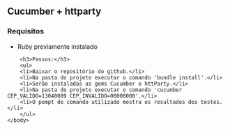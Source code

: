 <html>
	<body>
		<h2>Cucumber + httparty</h2>
		<h3>Requisitos</h3>
		<ul><li>Ruby previamente instalado</li></ul>

		<h3>Passos:</h3>
		<ul>
		<li>Baixar o repositório do github.</li>
		<li>Na pasta do projeto executar o comando 'bundle install'.</li>
		<li>Serão instaladas as gems Cucumber e httParty.</li>
		<li>Na pasta do projeto executar o comando 'cucumber CEP_VALIDO=13040089 CEP_INVALIDO=00000000'.</li>
		<li>O pompt de comando utilizado mostra os resultados dos testes.</li>
		</ul>
	</body>
</html>
